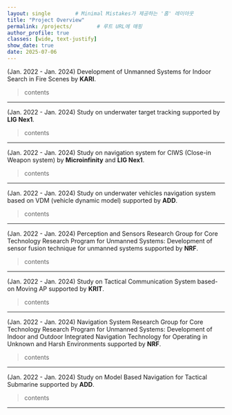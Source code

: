```yaml
---
layout: single        # Minimal Mistakes가 제공하는 '홈' 레이아웃
title: "Project Overview"
permalink: /projects/        # 루트 URL에 매핑
author_profile: true
classes: [wide, text-justify]
show_date: true
date: 2025-07-06
---
```

(Jan. 2022 - Jan. 2024)
Development of Unmanned Systems for Indoor Search in Fire Scenes by **KARI**.

> contents


---
(Jan. 2022 - Jan. 2024) 
Study on underwater target tracking supported by **LIG Nex1**.

> contents


---
(Jan. 2022 - Jan. 2024) Study on navigation system for CIWS (Close-in Weapon system) by **Microinfinity** and **LIG Nex1**.

> contents


---
(Jan. 2022 - Jan. 2024) Study on underwater vehicles navigation system based on VDM (vehicle dynamic model) supported by **ADD**.

> contents


---
(Jan. 2022 - Jan. 2024) Perception and Sensors Research Group for Core Technology Research Program for Unmanned Systems: Development of sensor fusion technique for unmanned systems supported by **NRF**.

> contents


---
(Jan. 2022 - Jan. 2024) Study on Tactical Communication System based-on Moving AP supported by **KRIT**.

> contents


---
(Jan. 2022 - Jan. 2024) Navigation System Research Group for Core Technology Research Program for Unmanned Systems: Development of Indoor and Outdoor Integrated Navigation Technology for Operating in Unknown and Harsh Environments supported by **NRF**.

> contents


---
(Jan. 2022 - Jan. 2024) Study on Model Based Navigation for Tactical Submarine supported by **ADD**.

> contents

---

